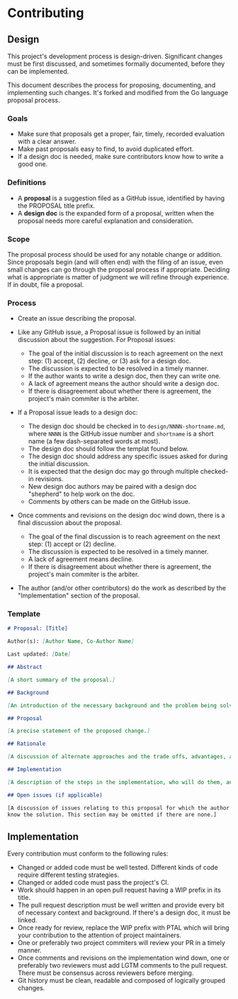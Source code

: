 # Contributing

## Design

This project's development process is design-driven.
Significant changes must be first discussed, and sometimes formally documented,
before they can be implemented.

This document describes the process for proposing, documenting, and implementing
such changes. It's forked and modified from the Go language proposal process.

### Goals

- Make sure that proposals get a proper, fair, timely, recorded evaluation with
  a clear answer.
- Make past proposals easy to find, to avoid duplicated effort.
- If a design doc is needed, make sure contributors know how to write a good one.

### Definitions

- A **proposal** is a suggestion filed as a GitHub issue, identified by having
  the PROPOSAL title prefix.
- A **design doc** is the expanded form of a proposal, written when the
  proposal needs more careful explanation and consideration.

### Scope

The proposal process should be used for any notable change or addition.
Since proposals begin (and will often end) with the filing of an issue, even
small changes can go through the proposal process if appropriate.
Deciding what is appropriate is matter of judgment we will refine through
experience.
If in doubt, file a proposal.

### Process

- Create an issue describing the proposal.

- Like any GitHub issue, a Proposal issue is followed by an initial discussion
  about the suggestion. For Proposal issues:
  - The goal of the initial discussion is to reach agreement on the next step:
    (1) accept, (2) decline, or (3) ask for a design doc.
  - The discussion is expected to be resolved in a timely manner.
  - If the author wants to write a design doc, then they can write one.
  - A lack of agreement means the author should write a design doc.
  - If there is disagreement about whether there is agreement,
    the project's main commiter is the arbiter.

- If a Proposal issue leads to a design doc:
  - The design doc should be checked in to `design/NNNN-shortname.md`,
    where `NNNN` is the GitHub issue number and `shortname` is a short name
    (a few dash-separated words at most).
  - The design doc should follow the templat found below.
  - The design doc should address any specific issues asked for during the
    initial discussion.
  - It is expected that the design doc may go through multiple checked-in revisions.
  - New design doc authors may be paired with a design doc "shepherd" to help work
    on the doc.
  - Comments by others can be made on the GitHub issue.

- Once comments and revisions on the design doc wind down, there is a final
  discussion about the proposal.
  - The goal of the final discussion is to reach agreement on the next step:
    (1) accept or (2) decline.
  - The discussion is expected to be resolved in a timely manner.
  - A lack of agreement means decline.
  - If there is disagreement about whether there is agreement, the
    project's main commiter is the arbiter.

- The author (and/or other contributors) do the work as described by the
  "Implementation" section of the proposal.

### Template
```markdown
# Proposal: [Title]

Author(s): [Author Name, Co-Author Name]

Last updated: [Date]

## Abstract

[A short summary of the proposal.]

## Background

[An introduction of the necessary background and the problem being solved by the proposed change.]

## Proposal

[A precise statement of the proposed change.]

## Rationale

[A discussion of alternate approaches and the trade offs, advantages, and disadvantages of the specified approach.]

## Implementation

[A description of the steps in the implementation, who will do them, and when.]

## Open issues (if applicable)

[A discussion of issues relating to this proposal for which the author does not
know the solution. This section may be omitted if there are none.]
```

## Implementation

Every contribution must conform to the following rules:

- Changed or added code must be well tested. Different kinds of code
  require different testing strategies.
- Changed or added code must pass the project's CI.
- Work should happen in an open pull request having a WIP prefix in its title.
- The pull request description must be well written and provide every
  bit of necessary context and background. If there's a design doc, it
  must be linked.
- Once ready for review, replace the WIP prefix with PTAL which will
  bring your contribution to the attention of project maintainers.
- One or preferably two project commiters will review your PR in a
  timely manner.
- Once comments and revisions on the implementation wind down, one or
  preferably two reviewers must add LGTM comments to the pull request.
  There must be consensus across reviewers before merging.
- Git history must be clean, readable and composed of logically grouped
  changes.
